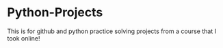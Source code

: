 # Python-Projects

This is for github and python practice solving projects from a course that I took online!
